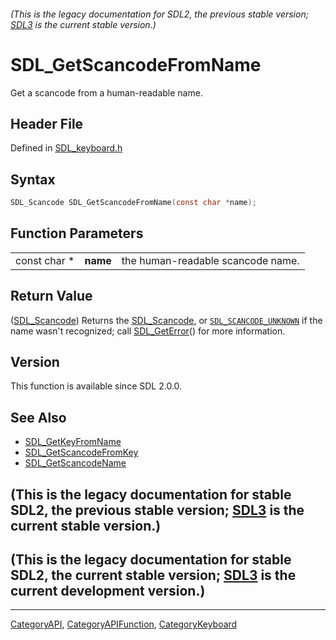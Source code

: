 ###### (This is the legacy documentation for SDL2, the previous stable version; [SDL3](https://wiki.libsdl.org/SDL3/) is the current stable version.)
# SDL_GetScancodeFromName

Get a scancode from a human-readable name.

## Header File

Defined in [SDL_keyboard.h](https://github.com/libsdl-org/SDL/blob/SDL2/include/SDL_keyboard.h)

## Syntax

```c
SDL_Scancode SDL_GetScancodeFromName(const char *name);
```

## Function Parameters

|              |          |                                   |
| ------------ | -------- | --------------------------------- |
| const char * | **name** | the human-readable scancode name. |

## Return Value

([SDL_Scancode](SDL_Scancode)) Returns the [SDL_Scancode](SDL_Scancode), or
[`SDL_SCANCODE_UNKNOWN`](SDL_SCANCODE_UNKNOWN) if the name wasn't
recognized; call [SDL_GetError](SDL_GetError)() for more information.

## Version

This function is available since SDL 2.0.0.

## See Also

- [SDL_GetKeyFromName](SDL_GetKeyFromName)
- [SDL_GetScancodeFromKey](SDL_GetScancodeFromKey)
- [SDL_GetScancodeName](SDL_GetScancodeName)


## (This is the legacy documentation for stable SDL2, the previous stable version; [SDL3](https://wiki.libsdl.org/SDL3/) is the current stable version.)



## (This is the legacy documentation for stable SDL2, the current stable version; [SDL3](https://wiki.libsdl.org/SDL3/) is the current development version.)



----
[CategoryAPI](CategoryAPI), [CategoryAPIFunction](CategoryAPIFunction), [CategoryKeyboard](CategoryKeyboard)

